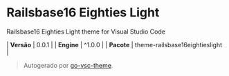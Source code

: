 # Railsbase16 Eighties Light

Railsbase16 Eighties Light theme for Visual Studio Code

| **Versão** | 0.0.1 |
| **Engine** | ^1.0.0 |
| **Pacote** | theme-railsbase16eightieslight |

> Autogerado por [go-vsc-theme](https://github.com/natalbu/go-vsc-theme).
